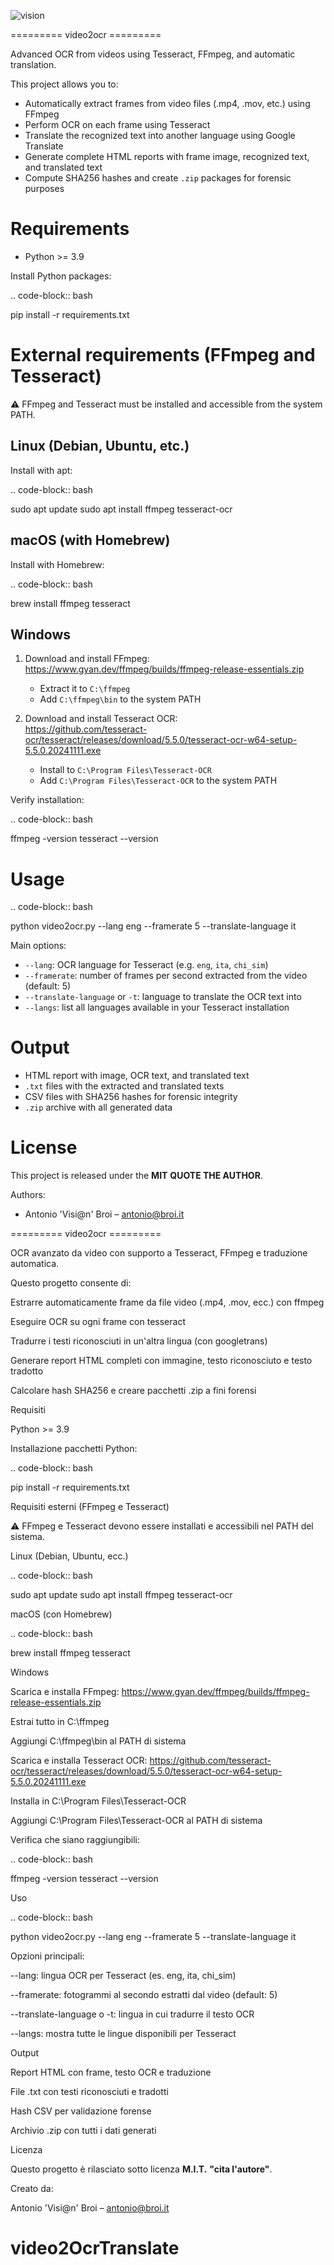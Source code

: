 
![vision](https://github.com/user-attachments/assets/fa104162-df9c-41dd-8144-800027bafa4b)


=========     video2ocr      =========


Advanced OCR from videos using Tesseract, FFmpeg, and automatic translation.

This project allows you to:

- Automatically extract frames from video files (.mp4, .mov, etc.) using FFmpeg
- Perform OCR on each frame using Tesseract
- Translate the recognized text into another language using Google Translate
- Generate complete HTML reports with frame image, recognized text, and translated text
- Compute SHA256 hashes and create `.zip` packages for forensic purposes

Requirements
============

- Python >= 3.9

Install Python packages:

.. code-block:: bash

   pip install -r requirements.txt

External requirements (FFmpeg and Tesseract)
============================================

⚠️ FFmpeg and Tesseract must be installed and accessible from the system PATH.

Linux (Debian, Ubuntu, etc.)
----------------------------

Install with apt:

.. code-block:: bash

   sudo apt update
   sudo apt install ffmpeg tesseract-ocr

macOS (with Homebrew)
---------------------

Install with Homebrew:

.. code-block:: bash

   brew install ffmpeg tesseract

Windows
-------

1. Download and install FFmpeg:  
   https://www.gyan.dev/ffmpeg/builds/ffmpeg-release-essentials.zip

   - Extract it to `C:\ffmpeg`
   - Add `C:\ffmpeg\bin` to the system PATH

2. Download and install Tesseract OCR:  
   https://github.com/tesseract-ocr/tesseract/releases/download/5.5.0/tesseract-ocr-w64-setup-5.5.0.20241111.exe

   - Install to `C:\Program Files\Tesseract-OCR`
   - Add `C:\Program Files\Tesseract-OCR` to the system PATH

Verify installation:

.. code-block:: bash

   ffmpeg -version
   tesseract --version

Usage
=====

.. code-block:: bash

   python video2ocr.py --lang eng --framerate 5 --translate-language it

Main options:

- ``--lang``: OCR language for Tesseract (e.g. ``eng``, ``ita``, ``chi_sim``)
- ``--framerate``: number of frames per second extracted from the video (default: 5)
- ``--translate-language`` or ``-t``: language to translate the OCR text into
- ``--langs``: list all languages available in your Tesseract installation

Output
======

- HTML report with image, OCR text, and translated text
- `.txt` files with the extracted and translated texts
- CSV files with SHA256 hashes for forensic integrity
- `.zip` archive with all generated data

License
=======

This project is released under the **MIT**  **QUOTE THE AUTHOR**.

Authors:

- Antonio 'Visi@n' Broi – antonio@broi.it


=========   video2ocr   =========




OCR avanzato da video con supporto a Tesseract, FFmpeg e traduzione automatica.

Questo progetto consente di:

Estrarre automaticamente frame da file video (.mp4, .mov, ecc.) con ffmpeg

Eseguire OCR su ogni frame con tesseract

Tradurre i testi riconosciuti in un'altra lingua (con googletrans)

Generare report HTML completi con immagine, testo riconosciuto e testo tradotto

Calcolare hash SHA256 e creare pacchetti .zip a fini forensi

Requisiti

Python >= 3.9

Installazione pacchetti Python:

.. code-block:: bash

pip install -r requirements.txt

Requisiti esterni (FFmpeg e Tesseract)

⚠️ FFmpeg e Tesseract devono essere installati e accessibili nel PATH del sistema.

Linux (Debian, Ubuntu, ecc.)

.. code-block:: bash

sudo apt update
sudo apt install ffmpeg tesseract-ocr

macOS (con Homebrew)

.. code-block:: bash

brew install ffmpeg tesseract

Windows

Scarica e installa FFmpeg:
https://www.gyan.dev/ffmpeg/builds/ffmpeg-release-essentials.zip

Estrai tutto in C:\ffmpeg

Aggiungi C:\ffmpeg\bin al PATH di sistema

Scarica e installa Tesseract OCR:
https://github.com/tesseract-ocr/tesseract/releases/download/5.5.0/tesseract-ocr-w64-setup-5.5.0.20241111.exe

Installa in C:\Program Files\Tesseract-OCR

Aggiungi C:\Program Files\Tesseract-OCR al PATH di sistema

Verifica che siano raggiungibili:

.. code-block:: bash

ffmpeg -version
tesseract --version

Uso

.. code-block:: bash

python video2ocr.py --lang eng --framerate 5 --translate-language it

Opzioni principali:

--lang: lingua OCR per Tesseract (es. eng, ita, chi_sim)

--framerate: fotogrammi al secondo estratti dal video (default: 5)

--translate-language o -t: lingua in cui tradurre il testo OCR

--langs: mostra tutte le lingue disponibili per Tesseract

Output

Report HTML con frame, testo OCR e traduzione

File .txt con testi riconosciuti e tradotti

Hash CSV per validazione forense

Archivio .zip con tutti i dati generati

Licenza

Questo progetto è rilasciato sotto licenza **M.I.T.** **"cita l'autore"**.

Creato da:

Antonio 'Visi@n' Broi – antonio@broi.it

# video2OcrTranslate
